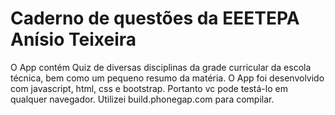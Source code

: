 # Caderno de questões da EEETEPA Anísio Teixeira
O App contém Quiz de diversas disciplinas da grade curricular da escola técnica, bem como um pequeno resumo da matéria.
O App foi desenvolvido com javascript, html, css e bootstrap. Portanto vc pode testá-lo em qualquer navegador. Utilizei build.phonegap.com para compilar.